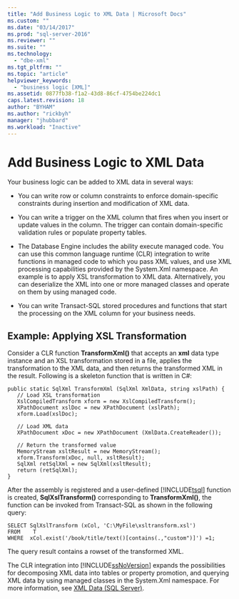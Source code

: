 ```yaml
---
title: "Add Business Logic to XML Data | Microsoft Docs"
ms.custom: ""
ms.date: "03/14/2017"
ms.prod: "sql-server-2016"
ms.reviewer: ""
ms.suite: ""
ms.technology: 
  - "dbe-xml"
ms.tgt_pltfrm: ""
ms.topic: "article"
helpviewer_keywords: 
  - "business logic [XML]"
ms.assetid: 0877fb38-f1a2-43d8-86cf-4754be224dc1
caps.latest.revision: 18
author: "BYHAM"
ms.author: "rickbyh"
manager: "jhubbard"
ms.workload: "Inactive"
---
```

# Add Business Logic to XML Data
  Your business logic can be added to XML data in several ways:  
  
-   You can write row or column constraints to enforce domain-specific constraints during insertion and modification of XML data.  
  
-   You can write a trigger on the XML column that fires when you insert or update values in the column. The trigger can contain domain-specific validation rules or populate property tables.  
  
-   The Database Engine includes the ability execute managed code. You can use this common language runtime (CLR) integration to write functions in managed code to which you pass XML values, and use XML processing capabilities provided by the System.Xml namespace. An example is to apply XSL transformation to XML data. Alternatively, you can deserialize the XML into one or more managed classes and operate on them by using managed code.  
  
-   You can write Transact-SQL stored procedures and functions that start the processing on the XML column for your business needs.  
  
## Example: Applying XSL Transformation  
 Consider a CLR function **TransformXml()** that accepts an **xml** data type instance and an XSL transformation stored in a file, applies the transformation to the XML data, and then returns the transformed XML in the result. Following is a skeleton function that is written in C#:  
  
```  
public static SqlXml TransformXml (SqlXml XmlData, string xslPath) {  
   // Load XSL transformation  
   XslCompiledTransform xform = new XslCompiledTransform();  
   XPathDocument xslDoc = new XPathDocument (xslPath);  
   xform.Load(xslDoc);  
  
   // Load XML data   
   XPathDocument xDoc = new XPathDocument (XmlData.CreateReader());  
  
   // Return the transformed value  
   MemoryStream xsltResult = new MemoryStream();  
   xform.Transform(xDoc, null, xsltResult);  
   SqlXml retSqlXml = new SqlXml(xsltResult);  
   return (retSqlXml);  
}   
```  
  
 After the assembly is registered and a user-defined [!INCLUDE[tsql](../../includes/tsql-md.md)] function is created, **SqlXslTransform()** corresponding to **TransformXml()**, the function can be invoked from Transact-SQL as shown in the following query:  
  
```  
SELECT SqlXslTransform (xCol, 'C:\MyFile\xsltransform.xsl')  
FROM    T  
WHERE  xCol.exist('/book/title/text()[contains(.,"custom")]') =1;  
```  
  
 The query result contains a rowset of the transformed XML.  
  
 The CLR integration into [!INCLUDE[ssNoVersion](../../includes/ssnoversion-md.md)] expands the possibilities for decomposing XML data into tables or property promotion, and querying XML data by using managed classes in the System.Xml namespace. For more information, see [XML Data &#40;SQL Server&#41;](../../relational-databases/xml/xml-data-sql-server.md).  
  
  
